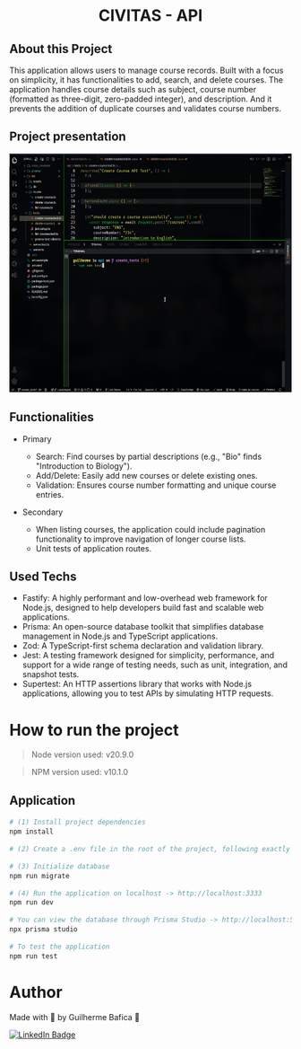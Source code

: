 <h1 align="center">CIVITAS - API</h1>

## About this Project

This application allows users to manage course records. Built with a focus on simplicity, it has functionalities to add, search, and delete courses.
The application handles course details such as subject, course number (formatted as three-digit, zero-padded integer), and description. And it prevents the addition of duplicate courses and validates course numbers.

## Project presentation

<img
  alt="Civitas API"
  title="Civitas API' presentation gif"
  src="./src/assets/presentationGif.gif"
  height="425"
/>

## Functionalities

- Primary

  - Search: Find courses by partial descriptions (e.g., "Bio" finds "Introduction to Biology").
  - Add/Delete: Easily add new courses or delete existing ones.
  - Validation: Ensures course number formatting and unique course entries.

- Secondary

  - When listing courses, the application could include pagination functionality to improve navigation of longer course lists.
  - Unit tests of application routes.

## Used Techs

- Fastify: A highly performant and low-overhead web framework for Node.js, designed to help developers build fast and scalable web applications.
- Prisma: An open-source database toolkit that simplifies database management in Node.js and TypeScript applications.
- Zod: A TypeScript-first schema declaration and validation library.
- Jest: A testing framework designed for simplicity, performance, and support for a wide range of testing needs, such as unit, integration, and snapshot tests.
- Supertest: An HTTP assertions library that works with Node.js applications, allowing you to test APIs by simulating HTTP requests.

# How to run the project

> Node version used: v20.9.0

> NPM version used: v10.1.0

## Application

```bash
# (1) Install project dependencies
npm install
```

```bash
# (2) Create a .env file in the root of the project, following exactly the example of the .env.example file
```

```bash
# (3) Initialize database
npm run migrate
```

```bash
# (4) Run the application on localhost -> http://localhost:3333
npm run dev
```

```bash
# You can view the database through Prisma Studio -> http://localhost:5555/
npx prisma studio
```

```bash
# To test the application
npm run test
```

# Author

Made with 💚 by Guilherme Bafica 👋

[![LinkedIn Badge](https://img.shields.io/badge/-GuilhermeBafica-blue?style=flat-square&logo=Linkedin&logoColor=white&link=https://www.linkedin.com/in/guilhermebafica/)](https://www.linkedin.com/in/guilhermebafica/)
